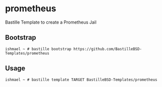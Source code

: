 # prometheus
Bastille Template to create a Prometheus Jail

## Bootstrap

```shell
ishmael ~ # bastille bootstrap https://github.com/BastilleBSD-Templates/prometheus
```

## Usage

```shell
ishmael ~ # bastille template TARGET BastilleBSD-Templates/prometheus
```
